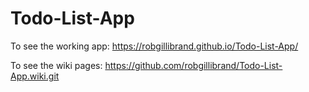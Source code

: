 # Todo-List-App
To see the working app:
https://robgillibrand.github.io/Todo-List-App/

To see the wiki pages:
https://github.com/robgillibrand/Todo-List-App.wiki.git
